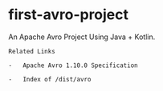 # first-avro-project
An Apache Avro Project Using Java + Kotlin.

    Related Links
    
    -   Apache Avro 1.10.0 Specification
    
    -   Index of /dist/avro